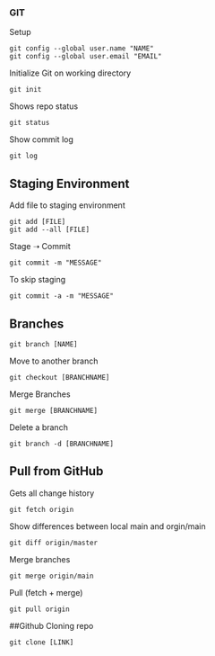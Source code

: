### GIT 

Setup 
```
git config --global user.name "NAME"
git config --global user.email "EMAIL" 
```
Initialize Git on working directory
```
git init
```
Shows repo status 
```
git status
```
Show commit log
```
git log
```
## Staging Environment
Add file to staging environment
```
git add [FILE]
git add --all [FILE]
```
Stage ➝ Commit
```
git commit -m "MESSAGE"
```
To skip staging
```
git commit -a -m "MESSAGE"
```

## Branches
```
git branch [NAME]
```
Move to another branch 
```
git checkout [BRANCHNAME]
```
Merge Branches
```
git merge [BRANCHNAME]
```
Delete a branch
```
git branch -d [BRANCHNAME]
```

## Pull from GitHub
Gets all change history 
```
git fetch origin
```
Show differences between local main and orgin/main
```
git diff origin/master
```
Merge branches
```
git merge origin/main
```
Pull (fetch + merge)
```
git pull origin
```

##Github Cloning repo
```
git clone [LINK]
```
